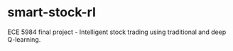 # smart-stock-rl
ECE 5984 final project - Intelligent stock trading using traditional and deep Q-learning.
